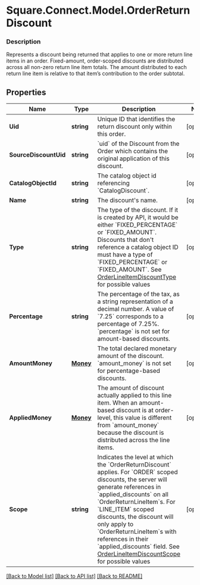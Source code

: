 # Square.Connect.Model.OrderReturnDiscount

### Description

Represents a discount being returned that applies to one or more return line items in an order.  Fixed-amount, order-scoped discounts are distributed across all non-zero return line item totals. The amount distributed to each return line item is relative to that item’s contribution to the order subtotal.

## Properties

Name | Type | Description | Notes
------------ | ------------- | ------------- | -------------
**Uid** | **string** | Unique ID that identifies the return discount only within this order. | [optional] 
**SourceDiscountUid** | **string** | &#x60;uid&#x60; of the Discount from the Order which contains the original application of this discount. | [optional] 
**CatalogObjectId** | **string** | The catalog object id referencing &#x60;CatalogDiscount&#x60;. | [optional] 
**Name** | **string** | The discount&#39;s name. | [optional] 
**Type** | **string** | The type of the discount. If it is created by API, it would be either &#x60;FIXED_PERCENTAGE&#x60; or &#x60;FIXED_AMOUNT&#x60;.  Discounts that don&#39;t reference a catalog object ID must have a type of &#x60;FIXED_PERCENTAGE&#x60; or &#x60;FIXED_AMOUNT&#x60;. See [OrderLineItemDiscountType](#type-orderlineitemdiscounttype) for possible values | [optional] 
**Percentage** | **string** | The percentage of the tax, as a string representation of a decimal number. A value of &#x60;7.25&#x60; corresponds to a percentage of 7.25%.  &#x60;percentage&#x60; is not set for amount-based discounts. | [optional] 
**AmountMoney** | [**Money**](Money.md) | The total declared monetary amount of the discount.  &#x60;amount_money&#x60; is not set for percentage-based discounts. | [optional] 
**AppliedMoney** | [**Money**](Money.md) | The amount of discount actually applied to this line item. When an amount-based discount is at order-level, this value is different from &#x60;amount_money&#x60; because the discount is distributed across the line items. | [optional] 
**Scope** | **string** | Indicates the level at which the &#x60;OrderReturnDiscount&#x60; applies. For &#x60;ORDER&#x60; scoped discounts, the server will generate references in &#x60;applied_discounts&#x60; on all &#x60;OrderReturnLineItem&#x60;s. For &#x60;LINE_ITEM&#x60; scoped discounts, the discount will only apply to &#x60;OrderReturnLineItem&#x60;s with references in their &#x60;applied_discounts&#x60; field. See [OrderLineItemDiscountScope](#type-orderlineitemdiscountscope) for possible values | [optional] 



[[Back to Model list]](../README.md#documentation-for-models) [[Back to API list]](../README.md#documentation-for-api-endpoints) [[Back to README]](../README.md)

